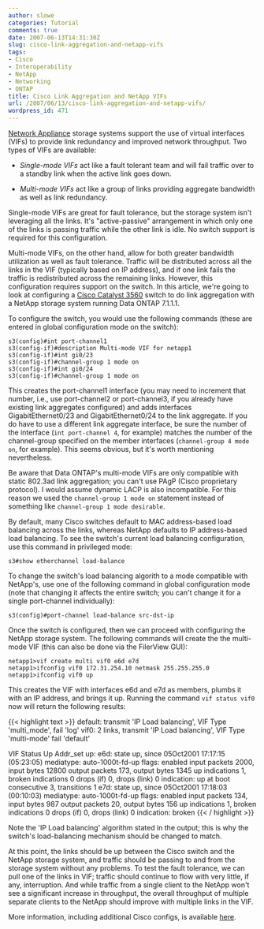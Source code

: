 ```yaml
---
author: slowe
categories: Tutorial
comments: true
date: 2007-06-13T14:31:30Z
slug: cisco-link-aggregation-and-netapp-vifs
tags:
- Cisco
- Interoperability
- NetApp
- Networking
- ONTAP
title: Cisco Link Aggregation and NetApp VIFs
url: /2007/06/13/cisco-link-aggregation-and-netapp-vifs/
wordpress_id: 471
---
```


[Network Appliance](http://www.netapp.com/) storage systems support the use of virtual interfaces (VIFs) to provide link redundancy and improved network throughput. Two types of VIFs are available:

* _Single-mode VIFs_ act like a fault tolerant team and will fail traffic over to a standby link when the active link goes down.

* _Multi-mode VIFs_ act like a group of links providing aggregate bandwidth as well as link redundancy.

Single-mode VIFs are great for fault tolerance, but the storage system isn't leveraging all the links. It's "active-passive" arrangement in which only one of the links is passing traffic while the other link is idle. No switch support is required for this configuration.

Multi-mode VIFs, on the other hand, allow for both greater bandwidth utilization as well as fault tolerance. Traffic will be distributed across all the links in the VIF (typically based on IP address), and if one link fails the traffic is redistributed across the remaining links. However, this configuration requires support on the switch. In this article, we're going to look at configuring a [Cisco Catalyst 3560](http://www.cisco.com/en/US/products/hw/switches/ps5528/index.html) switch to do link aggregation with a NetApp storage system running Data ONTAP 7.1.1.1.

To configure the switch, you would use the following commands (these are entered in global configuration mode on the switch):

	s3(config)#int port-channel1
	s3(config-if)#description Multi-mode VIF for netapp1
	s3(config-if)#int gi0/23
	s3(config-if)#channel-group 1 mode on
	s3(config-if)#int gi0/24
	s3(config-if)#channel-group 1 mode on

This creates the port-channel1 interface (you may need to increment that number, i.e., use port-channel2 or port-channel3, if you already have existing link aggregates configured) and adds interfaces GigabitEthernet0/23 and GigabitEthernet0/24 to the link aggregate. If you do have to use a different link aggregate interface, be sure the number of the interface (`int port-channel 4`, for example) matches the number of the channel-group specified on the member interfaces (`channel-group 4 mode on`, for example). This seems obvious, but it's worth mentioning nevertheless.

Be aware that Data ONTAP's multi-mode VIFs are only compatible with static 802.3ad link aggregation; you can't use PAgP (Cisco proprietary protocol). I would assume dynamic LACP is also incompatible. For this reason we used the `channel-group 1 mode on` statement instead of something like `channel-group 1 mode desirable`.

By default, many Cisco switches default to MAC address-based load balancing across the links, whereas NetApp defaults to IP address-based load balancing. To see the switch's current load balancing configuration, use this command in privileged mode:

	s3#show etherchannel load-balance

To change the switch's load balancing algorith to a mode compatible with NetApp's, use one of the following command in global configuration mode (note that changing it affects the entire switch; you can't change it for a single port-channel individually):

	s3(config)#port-channel load-balance src-dst-ip

Once the switch is configured, then we can proceed with configuring the NetApp storage system. The following commands will create the the multi-mode VIF (this can also be done via the FilerView GUI):

	netapp1>vif create multi vif0 e6d e7d
	netapp1>ifconfig vif0 172.31.254.10 netmask 255.255.255.0
	netapp1>ifconfig vif0 up

This creates the VIF with interfaces e6d and e7d as members, plumbs it with an IP address, and brings it up. Running the command `vif status vif0` now will return the following results:

{{< highlight text >}}
default: transmit 'IP Load balancing', VIF Type 'multi_mode', fail 'log'
vif0: 2 links, transmit 'IP Load balancing', VIF Type 'multi-mode' fail 'default'

  VIF Status     Up      Addr_set
        up:
        e6d: state up, since 05Oct2001 17:17:15 (05:23:05)
                mediatype: auto-1000t-fd-up
                flags: enabled
                input packets 2000, input bytes 12800
                output packets 173, output bytes 1345
                up indications 1, broken indications 0
                drops (if) 0, drops (link) 0
                indication: up at boot
                        consecutive 3, transitions 1
        e7d: state up, since 05Oct2001 17:18:03 (00:10:03)
                mediatype: auto-1000t-fd-up
                flags: enabled
                input packets 134, input bytes 987
                output packets 20, output bytes 156
                up indications 1, broken indications 0
                drops (if) 0, drops (link) 0
                indication: broken
{{< / highlight >}}

Note the 'IP Load balancing' algorithm stated in the output; this is why the switch's load-balancing mechanism should be changed to match.

At this point, the links should be up between the Cisco switch and the NetApp storage system, and traffic should be passing to and from the storage system without any problems. To test the fault tolerance, we can pull one of the links in VIF; traffic should continue to flow with very little, if any, interruption. And while traffic from a single client to the NetApp won't see a significant increase in throughput, the overall throughput of multiple separate clients to the NetApp should improve with multiple links in the VIF.

More information, including additional Cisco configs, is available [here](http://episteme.arstechnica.com/eve/forums/a/tpc/f/469092836/m/781008784831).

